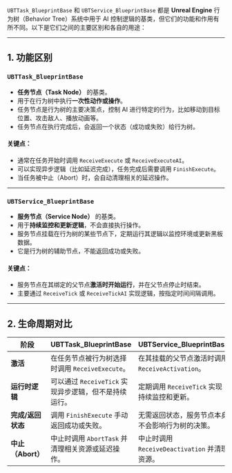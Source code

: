 `UBTTask_BlueprintBase` 和 `UBTService_BlueprintBase` 都是 **Unreal Engine** 行为树（Behavior Tree）系统中用于 AI 控制逻辑的基类，但它们的功能和作用有所不同。以下是它们之间的主要区别和各自的用途：

------

## **1. 功能区别**

### **`UBTTask_BlueprintBase`**

- **任务节点（Task Node）** 的基类。
- 用于在行为树中执行**一次性动作或操作**。
- 任务节点是行为树的主要决策点，控制 AI 进行特定的行为，比如移动到目标位置、攻击敌人、播放动画等。
- 任务节点在执行完成后，会返回一个状态（成功或失败）给行为树。

#### **关键点：**

- 通常在任务开始时调用 `ReceiveExecute` 或 `ReceiveExecuteAI`。
- 可以实现异步逻辑（比如延迟完成），任务完成后需要调用 `FinishExecute`。
- 当任务被中止（Abort）时，会自动清理相关的延迟操作。

------

### **`UBTService_BlueprintBase`**

- **服务节点（Service Node）** 的基类。
- 用于**持续监控和更新逻辑**，不会直接执行操作。
- 服务节点挂载在行为树的某些节点下，定期运行其逻辑以监控环境或更新黑板数据。
- 它是行为树的辅助节点，不能返回成功或失败。

#### **关键点：**

- 服务节点在其绑定的父节点**激活时开始运行**，并在父节点停止时结束。
- 主要通过 `ReceiveTick` 或 `ReceiveTickAI` 实现逻辑，按指定时间间隔调用。

------

## **2. 生命周期对比**

| **阶段**          | **UBTTask_BlueprintBase**                             | **UBTService_BlueprintBase**                     |
| ----------------- | ----------------------------------------------------- | ------------------------------------------------ |
| **激活**          | 在任务节点被行为树选择时调用 `ReceiveExecute`。       | 在其挂载的父节点激活时调用 `ReceiveActivation`。 |
| **运行时逻辑**    | 可以通过 `ReceiveTick` 实现异步逻辑，但不是持续运行。 | 定期调用 `ReceiveTick` 实现持续监控和更新。      |
| **完成/返回状态** | 调用 `FinishExecute` 手动返回成功或失败。             | 无需返回状态，服务节点本身不会影响行为树的决策。 |
| **中止（Abort）** | 中止时调用 `AbortTask` 并清理相关资源或延迟操作。     | 中止时调用 `ReceiveDeactivation` 并清理资源。    |